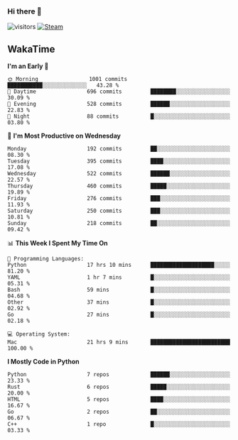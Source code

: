 ### Hi there 👋

![visitors](https://visitor-badge.glitch.me/badge?page_id=zhourunlai)
[![Steam](https://img.shields.io/badge/dynamic/json?url=https%3A%2F%2Fapi.swo.moe%2Fstats%2Fsteamgames%2F76561198285156854&query=count&color=0b1a37&label=Steam&labelColor=134375&logo=steam&suffix=+games&cacheSeconds=3600)](http://steamcommunity.com/profiles/76561198285156854)

## WakaTime
<!--START_SECTION:waka-->
**I'm an Early 🐤** 

```text
🌞 Morning                1001 commits        ███████████░░░░░░░░░░░░░░   43.28 % 
🌆 Daytime                696 commits         ████████░░░░░░░░░░░░░░░░░   30.09 % 
🌃 Evening                528 commits         ██████░░░░░░░░░░░░░░░░░░░   22.83 % 
🌙 Night                  88 commits          █░░░░░░░░░░░░░░░░░░░░░░░░   03.80 % 
```
📅 **I'm Most Productive on Wednesday** 

```text
Monday                   192 commits         ██░░░░░░░░░░░░░░░░░░░░░░░   08.30 % 
Tuesday                  395 commits         ████░░░░░░░░░░░░░░░░░░░░░   17.08 % 
Wednesday                522 commits         ██████░░░░░░░░░░░░░░░░░░░   22.57 % 
Thursday                 460 commits         █████░░░░░░░░░░░░░░░░░░░░   19.89 % 
Friday                   276 commits         ███░░░░░░░░░░░░░░░░░░░░░░   11.93 % 
Saturday                 250 commits         ███░░░░░░░░░░░░░░░░░░░░░░   10.81 % 
Sunday                   218 commits         ██░░░░░░░░░░░░░░░░░░░░░░░   09.42 % 
```


📊 **This Week I Spent My Time On** 

```text
💬 Programming Languages: 
Python                   17 hrs 10 mins      ████████████████████░░░░░   81.20 % 
YAML                     1 hr 7 mins         █░░░░░░░░░░░░░░░░░░░░░░░░   05.31 % 
Bash                     59 mins             █░░░░░░░░░░░░░░░░░░░░░░░░   04.68 % 
Other                    37 mins             █░░░░░░░░░░░░░░░░░░░░░░░░   02.92 % 
Go                       27 mins             █░░░░░░░░░░░░░░░░░░░░░░░░   02.18 % 

💻 Operating System: 
Mac                      21 hrs 9 mins       █████████████████████████   100.00 % 
```

**I Mostly Code in Python** 

```text
Python                   7 repos             ██████░░░░░░░░░░░░░░░░░░░   23.33 % 
Rust                     6 repos             █████░░░░░░░░░░░░░░░░░░░░   20.00 % 
HTML                     5 repos             ████░░░░░░░░░░░░░░░░░░░░░   16.67 % 
Go                       2 repos             ██░░░░░░░░░░░░░░░░░░░░░░░   06.67 % 
C++                      1 repo              █░░░░░░░░░░░░░░░░░░░░░░░░   03.33 % 
```




<!--END_SECTION:waka-->

